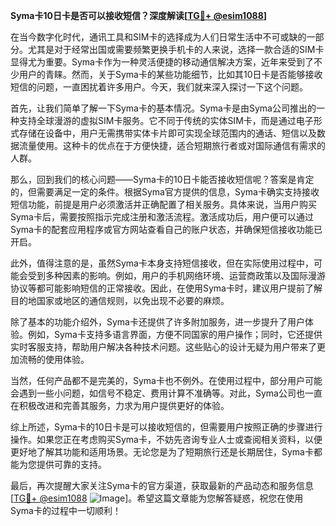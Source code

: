 **Syma卡10日卡是否可以接收短信？深度解读[[TG💪+ @esim1088](https://t.me/s/esim1088)]**

在当今数字化时代，通讯工具和SIM卡的选择成为人们日常生活中不可或缺的一部分。尤其是对于经常出国或需要频繁更换手机卡的人来说，选择一款合适的SIM卡显得尤为重要。Syma卡作为一种灵活便捷的移动通信解决方案，近年来受到了不少用户的青睐。然而，关于Syma卡的某些功能细节，比如其10日卡是否能够接收短信的问题，一直困扰着许多用户。今天，我们就来深入探讨一下这个问题。

首先，让我们简单了解一下Syma卡的基本情况。Syma卡是由Syma公司推出的一种支持全球漫游的虚拟SIM卡服务。它不同于传统的实体SIM卡，而是通过电子形式存储在设备中，用户无需携带实体卡片即可实现全球范围内的通话、短信以及数据流量使用。这种卡的优点在于方便快捷，适合短期旅行者或对国际通信有需求的人群。

那么，回到我们的核心问题——Syma卡的10日卡能否接收短信呢？答案是肯定的，但需要满足一定的条件。根据Syma官方提供的信息，Syma卡确实支持接收短信功能，前提是用户必须激活并正确配置了相关服务。具体来说，当用户购买Syma卡后，需要按照指示完成注册和激活流程。激活成功后，用户便可以通过Syma卡的配套应用程序或官方网站查看自己的账户状态，并确保短信接收功能已开启。

此外，值得注意的是，虽然Syma卡本身支持短信接收，但在实际使用过程中，可能会受到多种因素的影响。例如，用户的手机网络环境、运营商政策以及国际漫游协议等都可能影响短信的正常接收。因此，在使用Syma卡时，建议用户提前了解目的地国家或地区的通信规则，以免出现不必要的麻烦。

除了基本的功能介绍外，Syma卡还提供了许多附加服务，进一步提升了用户体验。例如，Syma卡支持多语言界面，方便不同国家的用户操作；同时，它还提供实时客服支持，帮助用户解决各种技术问题。这些贴心的设计无疑为用户带来了更加流畅的使用体验。

当然，任何产品都不是完美的，Syma卡也不例外。在使用过程中，部分用户可能会遇到一些小问题，如信号不稳定、费用计算不准确等。对此，Syma公司也一直在积极改进和完善其服务，力求为用户提供更好的体验。

综上所述，Syma卡的10日卡是可以接收短信的，但需要用户按照正确的步骤进行操作。如果您正在考虑购买Syma卡，不妨先咨询专业人士或查阅相关资料，以便更好地了解其功能和适用场景。无论您是为了短期旅行还是长期居住，Syma卡都能为您提供可靠的支持。

最后，再次提醒大家关注Syma卡的官方渠道，获取最新的产品动态和服务信息[[TG💪+ @esim1088](https://t.me/s/esim1088) ![Image](https://i.postimg.cc/4NQfJmqS/Snipaste-2025-05-13-00-14-12.png)]。希望这篇文章能为您解答疑惑，祝您在使用Syma卡的过程中一切顺利！